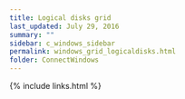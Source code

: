 ```yaml
---
title: Logical disks grid
last_updated: July 29, 2016
summary: ""
sidebar: c_windows_sidebar
permalink: windows_grid_logicaldisks.html
folder: ConnectWindows
---
```





{% include links.html %}
